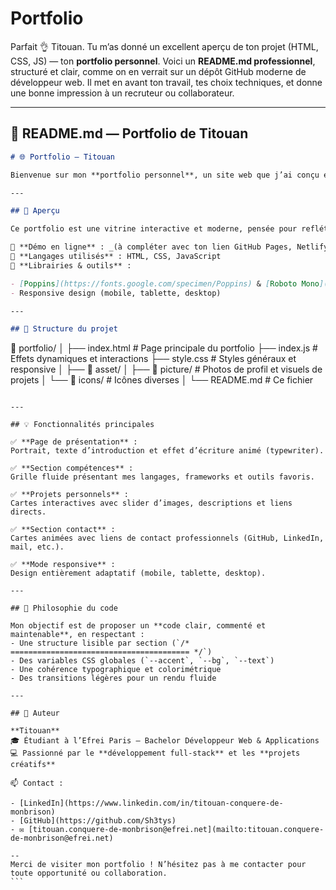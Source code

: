 # Portfolio

Parfait 👌 Titouan.
Tu m’as donné un excellent aperçu de ton projet (HTML, CSS, JS) — ton **portfolio personnel**.
Voici un **README.md professionnel**, structuré et clair, comme on en verrait sur un dépôt GitHub moderne de développeur web.
Il met en avant ton travail, tes choix techniques, et donne une bonne impression à un recruteur ou collaborateur.

---

## 🧠 README.md — Portfolio de Titouan

```markdown
# 🌐 Portfolio — Titouan

Bienvenue sur mon **portfolio personnel**, un site web que j’ai conçu et développé pour présenter mon parcours, mes compétences et mes projets en développement web et applicatif.

---

## 🚀 Aperçu

Ce portfolio est une vitrine interactive et moderne, pensée pour refléter mon style de développement : **propreté du code, design épuré et fluidité d’expérience**.

🔗 **Démo en ligne** : _(à compléter avec ton lien GitHub Pages, Netlify ou Vercel)_  
📂 **Langages utilisés** : HTML, CSS, JavaScript  
🎨 **Librairies & outils** :

- [Poppins](https://fonts.google.com/specimen/Poppins) & [Roboto Mono](https://fonts.google.com/specimen/Roboto+Mono) pour la typographie
- Responsive design (mobile, tablette, desktop)

---

## 🧩 Structure du projet
```

📁 portfolio/
│
├── index.html # Page principale du portfolio
├── index.js # Effets dynamiques et interactions
├── style.css # Styles généraux et responsive
│
├── 📁 asset/
│ ├── 📁 picture/ # Photos de profil et visuels de projets
│ └── 📁 icons/ # Icônes diverses
│
└── README.md # Ce fichier

````

---

## 💡 Fonctionnalités principales

✅ **Page de présentation** :
Portrait, texte d’introduction et effet d’écriture animé (typewriter).

✅ **Section compétences** :
Grille fluide présentant mes langages, frameworks et outils favoris.

✅ **Projets personnels** :
Cartes interactives avec slider d’images, descriptions et liens directs.

✅ **Section contact** :
Cartes animées avec liens de contact professionnels (GitHub, LinkedIn, mail, etc.).

✅ **Mode responsive** :
Design entièrement adaptatif (mobile, tablette, desktop).

---

## 🧱 Philosophie du code

Mon objectif est de proposer un **code clair, commenté et maintenable**, en respectant :
- Une structure lisible par section (`/* ======================================== */`)
- Des variables CSS globales (`--accent`, `--bg`, `--text`)
- Une cohérence typographique et colorimétrique
- Des transitions légères pour un rendu fluide

---

## 👤 Auteur

**Titouan**
🎓 Étudiant à l’Efrei Paris — Bachelor Développeur Web & Applications
💻 Passionné par le **développement full-stack** et les **projets créatifs**

📫 Contact :

- [LinkedIn](https://www.linkedin.com/in/titouan-conquere-de-monbrison)
- [GitHub](https://github.com/Sh3tys)
- ✉️ [titouan.conquere-de-monbrison@efrei.net](mailto:titouan.conquere-de-monbrison@efrei.net)

--
Merci de visiter mon portfolio ! N’hésitez pas à me contacter pour toute opportunité ou collaboration.
```
````

